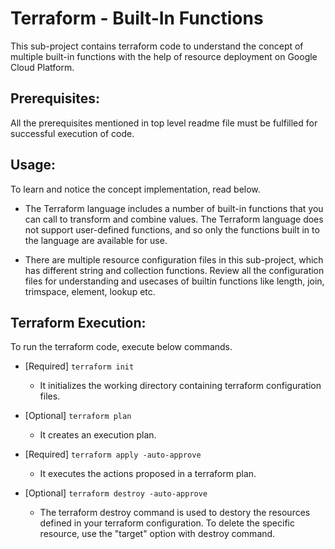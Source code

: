 # Terraform - Built-In Functions
This sub-project contains terraform code to understand the concept of multiple built-in functions with the help of resource deployment on Google Cloud Platform.

## Prerequisites:
All the prerequisites mentioned in top level readme file must be fulfilled for successful execution of code.

## Usage:
To learn and notice the concept implementation, read below.

-   The Terraform language includes a number of built-in functions that you can call to transform and combine values. The Terraform language does not support user-defined functions, and so only the functions built in to the language are available for use.

-   There are multiple resource configuration files in this sub-project, which has different string and collection functions. Review all the configuration files for understanding and usecases of builtin functions like length, join, trimspace, element, lookup etc.

## Terraform Execution:
To run the terraform code, execute below commands.

-   [Required] `terraform init`
    -   It initializes the working directory containing terraform configuration files.

-   [Optional] `terraform plan`
    -   It creates an execution plan.

-   [Required] `terraform apply -auto-approve`
    -   It executes the actions proposed in a terraform plan.

-   [Optional] `terraform destroy -auto-approve`
    -   The terraform destroy command is used to destory the resources defined in your terraform configuration. To delete the specific resource, use the "target" option with destroy command.